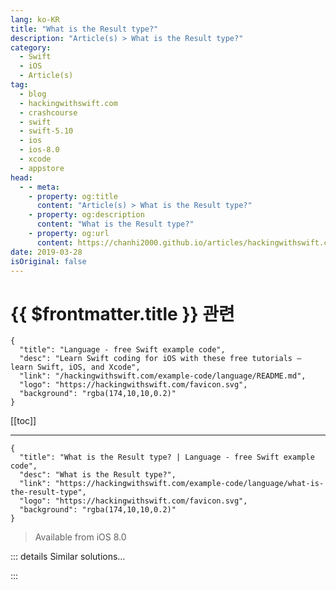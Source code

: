 ```yaml
---
lang: ko-KR
title: "What is the Result type?"
description: "Article(s) > What is the Result type?"
category:
  - Swift
  - iOS
  - Article(s)
tag: 
  - blog
  - hackingwithswift.com
  - crashcourse
  - swift
  - swift-5.10
  - ios
  - ios-8.0
  - xcode
  - appstore
head:
  - - meta:
    - property: og:title
      content: "Article(s) > What is the Result type?"
    - property: og:description
      content: "What is the Result type?"
    - property: og:url
      content: https://chanhi2000.github.io/articles/hackingwithswift.com/example-code/language/what-is-the-result-type.html
date: 2019-03-28
isOriginal: false
---
```


# {{ $frontmatter.title }} 관련

```component VPCard
{
  "title": "Language - free Swift example code",
  "desc": "Learn Swift coding for iOS with these free tutorials – learn Swift, iOS, and Xcode",
  "link": "/hackingwithswift.com/example-code/language/README.md",
  "logo": "https://hackingwithswift.com/favicon.svg",
  "background": "rgba(174,10,10,0.2)"
}
```

[[toc]]

---

```component VPCard
{
  "title": "What is the Result type? | Language - free Swift example code",
  "desc": "What is the Result type?",
  "link": "https://hackingwithswift.com/example-code/language/what-is-the-result-type",
  "logo": "https://hackingwithswift.com/favicon.svg",
  "background": "rgba(174,10,10,0.2)"
}
```

> Available from iOS 8.0

<!-- TODO: 작성 -->

<!-- 
<p style="margin: 0; margin-bottom: 20px;"><a href="/about">Paul Hudson</a>    <i class="fab fa-twitter" aria-hidden="true" style="color: #4099ff"></i> <a href="https://twitter.com/twostraws" target="_blank">@twostraws</a>    <time itemprop="dateModified" datetime="2019-05-28T20:41:20+00:00">May 28th 2019</time><meta itemprop="datePublished" content="2019-05-28T20:41:20+00:00">

The `Result` type lets us encapsulate the success or failure of a method call in a single value, while also storing the contents of the successful return or the type of failure that occurred. More importantly, `Result` only stores one of these at a time: it will either be a success or a failure.

For example, we could use `Result` to handle networking. First we’d create a NetworkError` enum containing all the things that might go wrong:

```swift
enum NetworkError: Error {
    case badURL
}
```

Next we’d write a method that calls a completion handler with some sort of `Result`. In this instance we’re going to return the number of unread messages a user has in their inbox, or a `NetworkError` if something went wrong:

```swift
func fetchUnreadCount(from urlString: String, completionHandler: @escaping (Result<Int, NetworkError>) -> Void)  {
    guard let url = URL(string: urlString) else {
        completionHandler(.failure(.badURL))
        return
    }

    // complicated networking code here
    print("Fetching \(url.absoluteString)...")
    completionHandler(.success(5))
}
```

**Tip:** That code uses a completion handler rather than a simple return type because networking code will block the main thread – we want the method to return immediately and perform any complicated networking code in the background.

We can now call that method with a URL and evaluate what gets sent back. Remember. this will either be a success (sending us back the unread messages count), or a failure (sending us back what went wrong). Here’s the code:

```swift
fetchUnreadCount(from: "https://www.hackingwithswift.com") { result in
    switch result {
    case .success(let count):
        print("\(count) unread messages.")
    case .failure(let error):
        print(error.localizedDescription)
    }
}
```

-->

::: details Similar solutions…

<!--
/quick-start/concurrency/how-to-get-a-result-from-a-task">How to get a Result from a task 
/quick-start/concurrency/how-to-handle-different-result-types-in-a-task-group">How to handle different result types in a task group 
/quick-start/swiftui/how-to-fix-function-declares-an-opaque-return-type-but-has-no-return-statements-in-its-body-from-which-to-infer-an-underlying-ty">How to fix “Function declares an opaque return type, but has no return statements in its body from which to infer an underlying type” 
/quick-start/swiftui/how-to-fix-cannot-convert-value-of-type-to-expected-argument-type">How to fix “Cannot convert value of type '() -> ()' to expected argument type '() -> _’” 
/quick-start/swiftui/how-to-fix-cannot-convert-value-of-type-string-to-expected-argument-type-text">How to fix “Cannot convert value of type 'String' to expected argument type 'Text'"</a>
-->

:::

